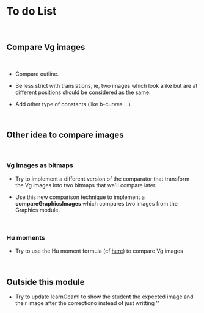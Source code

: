 # To do List

<br>


## Compare Vg images

<br>


- Compare outline.

- Be less strict with translations, ie, two images which look alike but are at different positions should be considered as the same. 

- Add other type of constants (like b-curves ...).

<br>


## Other idea to compare images

<br>


### Vg images as bitmaps

- Try to implement a different version of the comparator that transform the Vg images into two bitmaps that we'll compare later.

- Use this new comparison technique to implement a <strong>compareGraphicsImages</strong> which compares two images from the Graphics module.

<br>


### Hu moments

- Try to use the Hu moment formula (cf [here](https://learnopencv.com/shape-matching-using-hu-moments-c-python/)) to compare Vg images

<br>


## Outside this module

- Try to update learnOcaml to show the student the expected image and their image after the correctiono instead of just writting '<abstr>'